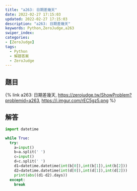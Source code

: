 ```yaml
---
title: "a263: 日期差幾天"
date: 2022-02-27 17:15:03
updated: 2022-02-27 17:15:03
description: "a263: 日期差幾天"
keywords: Python,ZeroJudge,a263
swiper_index: 
categories:
- [ZeroJudge]
tags:
  - Python
  - 解題答案
  - ZeroJudge
---
```


## 題目
{% link a263: 日期差幾天, https://zerojudge.tw/ShowProblem?problemid=a263, https://i.imgur.com/rEC5gz5.png %}

## 解答
```python
import datetime

while True:
  try:
    a=input()
    b=a.split(' ')
    c=input()
    d=c.split(' ')  
    d1=datetime.datetime(int(b[0]),int(b[1]),int(b[2]))
    d2=datetime.datetime(int(d[0]),int(d[1]),int(d[2]))
    print(abs((d1-d2).days))
  except:
    break
```